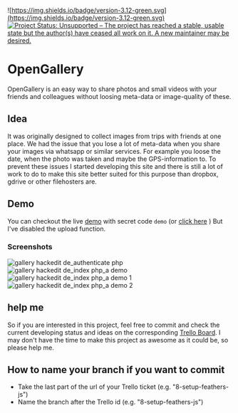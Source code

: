 ![https://img.shields.io/badge/version-3.12-green.svg](https://img.shields.io/badge/version-3.12-green.svg)
[![Project Status: Unsupported – The project has reached a stable, usable state but the author(s) have ceased all work on it. A new maintainer may be desired.](https://www.repostatus.org/badges/latest/unsupported.svg)](https://www.repostatus.org/#unsupported)

# OpenGallery
OpenGallery is an easy way to share photos and small videos with your friends and colleagues without loosing meta-data or image-quality of these.

## Idea
It was originally designed to collect images from trips with friends at one place. We had the issue that you lose a lot of meta-data when you share your images via whatsapp or similar services.
For example you loose the date, when the photo was taken and maybe the GPS-information to. To prevent these issues I started developing this site and there is still a lot of work to do to make this site better suited for this purpose than dropbox, gdrive or other filehosters are.

## Demo
You can checkout the live [demo](https://gallery.hackedit.de) with secret code `demo` (or [click here](https://gallery.hackedit.de?a=demo) ) But I've disabled the upload function.

### Screenshots
![gallery hackedit de_authenticate php](https://user-images.githubusercontent.com/22987140/49025267-8e095000-f19b-11e8-8fd3-6deac5a507ce.png)
![gallery hackedit de_index php_a demo](https://user-images.githubusercontent.com/22987140/49025266-8d70b980-f19b-11e8-9040-f8526d2faca7.png)
![gallery hackedit de_index php_a demo 1](https://user-images.githubusercontent.com/22987140/49025265-8d70b980-f19b-11e8-8764-4ee59e0b88c2.png)
![gallery hackedit de_index php_a demo 2](https://user-images.githubusercontent.com/22987140/49025268-8e095000-f19b-11e8-99ac-2f0a019d32dd.png)


## help me
So if you are interested in this project, feel free to commit and check the current developing status and ideas on the corresponding [Trello Board](https://trello.com/b/I0KbTdBY/opengallery). I may don't have the time to make this project as awesome as it could be, so please help me.

## How to name your branch if you want to commit
  * Take the last part of the url of your Trello ticket (e.g. "8-setup-feathers-js")
  * Name the branch after the Trello id (e.g. "8-setup-feathers-js")
